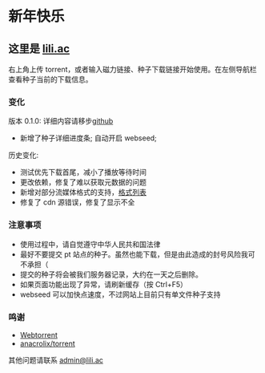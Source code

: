 # 新年快乐

## 这里是 [lili.ac](https://www.lili.ac)

右上角上传 torrent，或者输入磁力链接、种子下载链接开始使用。在左侧导航栏查看种子当前的下载信息。

### 变化

版本 0.1.0: 详细内容请移步[github](https://github.com/darknightlab/www.lili.ac)

-   新增了种子详细进度条; 自动开启 webseed;

历史变化:

-   测试优先下载首尾，减小了播放等待时间
-   更改依赖，修复了难以获取元数据的问题
-   新增对部分流媒体格式的支持，[格式列表](/markdown?source=%2Fassets%2Fmd%2Fsupporttable.md)
-   修复了 cdn 源错误，修复了显示不全

### 注意事项

-   使用过程中，请自觉遵守中华人民共和国法律
-   最好不要提交 pt 站点的种子。虽然也能下载，但是由此造成的封号风险我可不承担（
-   提交的种子将会被我们服务器记录，大约在一天之后删除。
-   如果页面功能出现了异常，请刷新缓存（按 Ctrl+F5）
-   webseed 可以加快点速度，不过网站上目前只有单文件种子支持

### 鸣谢

-   [Webtorrent](https://github.com/webtorrent/webtorrent)
-   [anacrolix/torrent](https://github.com/anacrolix/torrent)

其他问题请联系 admin@lili.ac
